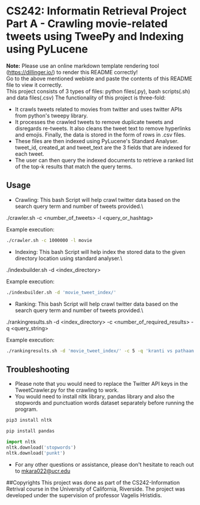 # CS242: Informatin Retrieval Project Part A - Crawling movie-related tweets using TweePy and Indexing using PyLucene

**Note:** Please use an online markdown template rendering tool (<https://dillinger.io/>) to render this README correctly!\
Go to the above mentioned webiste and paste the contents of this README file to view it correctly.
\
This project consists of 3 types of files: python files(.py), bash scripts(.sh) and data files(.csv)
The functionality of this project is three-fold:
- It crawls tweets related to movies from twitter and uses twitter APIs from python's tweepy library.
- It processes the crawled tweets to remove duplicate tweets and disregards re-tweets. It also cleans the tweet text to remove hyperlinks and emojis. Finally, the data is stored in the form of rows in .csv files.
- These files are then indexed using PyLucene's Standard Analyser. tweet_id, created_at and tweet_text are the 3 fields that are indexed for each tweet.
- The user can then query the indexed documents to retrieve a ranked list of the top-k results that match the query terms.

## Usage

- Crawling: This bash Script will help crawl twitter data based on the search query term and number of tweets provided.\

./crawler.sh -c <number_of_tweets> -l <query_or_hashtag>

Example execution:
```bash
./crawler.sh -c 1000000 -l movie
```


- Indexing: This bash Script will help index the stored data to the given directory location using standard analyser.\

./indexbuilder.sh -d <index_directory>

Example execution:
```bash
./indexbuilder.sh -d 'movie_tweet_index/'
```


- Ranking: This bash Script will help crawl twitter data based on the search query term and number of tweets provided.\

./rankingresults.sh -d <index_directory> -c <number_of_required_results> -q <query_string>

Example execution:
```bash
./rankingresults.sh -d 'movie_tweet_index/' -c 5 -q 'kranti vs pathaan'
```

## Troubleshooting
- Please note that you would need to replace the Twitter API keys in the TweetCrawler.py for the crawling to work.
- You would need to install nltk library, pandas library and also the stopwords and punctuation words dataset separately before running the program.
```bash
pip3 install nltk
```
```bash
pip install pandas
```
```python
import nltk
nltk.download('stopwords')
nltk.download('punkt')
```
- For any other questions or assistance, please don't hesitate to reach out to <mkara022@ucr.edu>

##Copyrights
This project was done as part of the CS242-Information Retrival course in the University of California, Riverside.
The project was developed under the supervision of professor Vagelis Hristidis.
